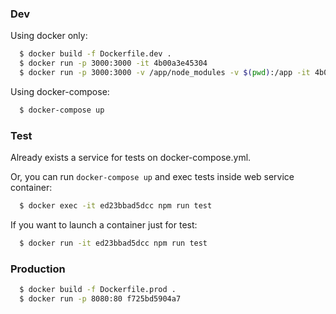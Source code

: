 ### Dev

Using docker only:

```bash
  $ docker build -f Dockerfile.dev .
  $ docker run -p 3000:3000 -it 4b00a3e45304
  $ docker run -p 3000:3000 -v /app/node_modules -v $(pwd):/app -it 4b00a3e45304
```

Using docker-compose:

```bash
  $ docker-compose up
```

### Test

Already exists a service for tests on docker-compose.yml.

Or, you can run `docker-compose up` and exec tests inside web service container:

```bash
  $ docker exec -it ed23bbad5dcc npm run test
```

If you want to launch a container just for test:

```bash
  $ docker run -it ed23bbad5dcc npm run test
```

### Production

```bash
  $ docker build -f Dockerfile.prod .
  $ docker run -p 8080:80 f725bd5904a7
```
